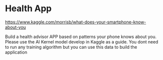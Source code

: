 # Health App



https://www.kaggle.com/morrisb/what-does-your-smartphone-know-about-you


Build a health advisor APP based on patterns your phone knows about you.  Please use the AI Kernel model develop in Kaggle as a guide.  You dont need to run any training algorithm but you can use this data to build the application
